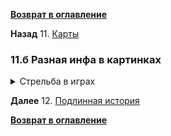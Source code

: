**[Возврат в оглавление](index.md)**

**Назад** 11. [Карты](11.md)

### 11.б Разная инфа в картинках

<details>
  <summary> Стрельба в играх </summary>
  
![Стрельба в разных играх](maps/bullet_time_01.png  "Полет пули")
    
</details>








**Далее** 12. [Подлинная история](12.md)

**[Возврат в оглавление](index.md)**